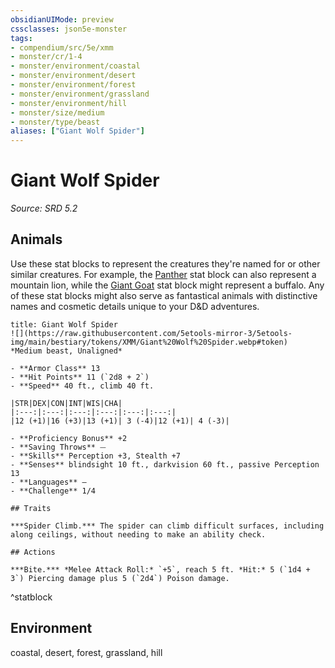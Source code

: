 ```yaml
---
obsidianUIMode: preview
cssclasses: json5e-monster
tags:
- compendium/src/5e/xmm
- monster/cr/1-4
- monster/environment/coastal
- monster/environment/desert
- monster/environment/forest
- monster/environment/grassland
- monster/environment/hill
- monster/size/medium
- monster/type/beast
aliases: ["Giant Wolf Spider"]
---
```

# Giant Wolf Spider
*Source: SRD 5.2*  

## Animals

Use these stat blocks to represent the creatures they're named for or other similar creatures. For example, the [Panther](panther-xmm.md) stat block can also represent a mountain lion, while the [Giant Goat](giant-goat-xmm.md) stat block might represent a buffalo. Any of these stat blocks might also serve as fantastical animals with distinctive names and cosmetic details unique to your D&D adventures.

```ad-statblock
title: Giant Wolf Spider
![](https://raw.githubusercontent.com/5etools-mirror-3/5etools-img/main/bestiary/tokens/XMM/Giant%20Wolf%20Spider.webp#token)
*Medium beast, Unaligned*

- **Armor Class** 13
- **Hit Points** 11 (`2d8 + 2`)
- **Speed** 40 ft., climb 40 ft.

|STR|DEX|CON|INT|WIS|CHA|
|:---:|:---:|:---:|:---:|:---:|:---:|
|12 (+1)|16 (+3)|13 (+1)| 3 (-4)|12 (+1)| 4 (-3)|

- **Proficiency Bonus** +2
- **Saving Throws** ⏤
- **Skills** Perception +3, Stealth +7
- **Senses** blindsight 10 ft., darkvision 60 ft., passive Perception 13
- **Languages** —
- **Challenge** 1/4

## Traits

***Spider Climb.*** The spider can climb difficult surfaces, including along ceilings, without needing to make an ability check.

## Actions

***Bite.*** *Melee Attack Roll:* `+5`, reach 5 ft. *Hit:* 5 (`1d4 + 3`) Piercing damage plus 5 (`2d4`) Poison damage.
```
^statblock

## Environment

coastal, desert, forest, grassland, hill